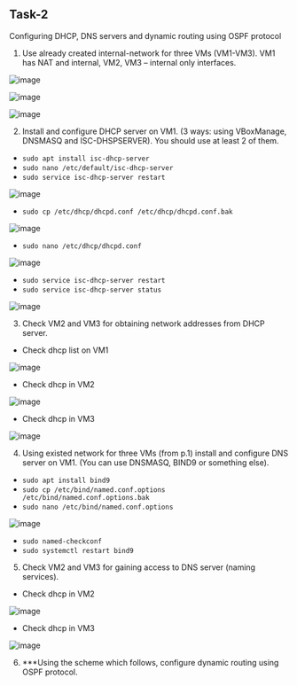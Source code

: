 ## Task-2 ##
Configuring DHCP, DNS servers
and dynamic routing using OSPF protocol

1. Use already created internal-network for three VMs (VM1-VM3). VM1 has NAT and internal,
VM2, VM3 – internal only interfaces.

![image](https://github.com/pronetware-it/DevOps_for_Unix/blob/main/linux-network/Task-2/sc-ts-1.png)

![image](https://github.com/pronetware-it/DevOps_for_Unix/blob/main/linux-network/Task-2/sc-ts-2.png)

![image](https://github.com/pronetware-it/DevOps_for_Unix/blob/main/linux-network/Task-2/sc-ts-3.png)




2. Install and configure DHCP server on VM1. (3 ways: using VBoxManage, DNSMASQ and ISC-DHSPSERVER).
You should use at least 2 of them.

- `sudo apt install isc-dhcp-server`
- `sudo nano /etc/default/isc-dhcp-server`
- `sudo service isc-dhcp-server restart`

![image](https://github.com/pronetware-it/DevOps_for_Unix/blob/main/linux-network/Task-2/1.gif)

- `sudo cp /etc/dhcp/dhcpd.conf /etc/dhcp/dhcpd.conf.bak`

![image](https://github.com/pronetware-it/DevOps_for_Unix/blob/main/linux-network/Task-2/2.gif)

- `sudo nano /etc/dhcp/dhcpd.conf`

![image](https://github.com/pronetware-it/DevOps_for_Unix/blob/main/linux-network/Task-2/4.gif)

- `sudo service isc-dhcp-server restart`
- `sudo service isc-dhcp-server status`

![image](https://github.com/pronetware-it/DevOps_for_Unix/blob/main/linux-network/Task-2/3.gif)


3. Check VM2 and VM3 for obtaining network addresses from DHCP server.

- Check dhcp list on VM1

![image](https://github.com/pronetware-it/DevOps_for_Unix/blob/main/linux-network/Task-2/dhcp-list.gif)

- Check dhcp in VM2

![image](https://github.com/pronetware-it/DevOps_for_Unix/blob/main/linux-network/Task-2/ch-vm2-dhcp.gif)

- Check dhcp in VM3

![image](https://github.com/pronetware-it/DevOps_for_Unix/blob/main/linux-network/Task-2/ch-vm3-dhcp.gif)



4. Using existed network for three VMs (from p.1) install and configure DNS server on VM1. (You can
use DNSMASQ, BIND9 or something else).

- `sudo apt install bind9`
- `sudo cp /etc/bind/named.conf.options /etc/bind/named.conf.options.bak`
- `sudo nano /etc/bind/named.conf.options`

![image](https://github.com/pronetware-it/DevOps_for_Unix/blob/main/linux-network/Task-2/set-dns.gif)

- `sudo named-checkconf`
- `sudo systemctl restart bind9`

5. Check VM2 and VM3 for gaining access to DNS server (naming services).

- Check dhcp in VM2

![image](https://github.com/pronetware-it/DevOps_for_Unix/blob/main/linux-network/Task-2/ch-vm2-dns.gif)

- Check dhcp in VM3

![image](https://github.com/pronetware-it/DevOps_for_Unix/blob/main/linux-network/Task-2/ch-vm3-dns.gif)

6. ***Using the scheme which follows, configure dynamic routing using OSPF protocol.
